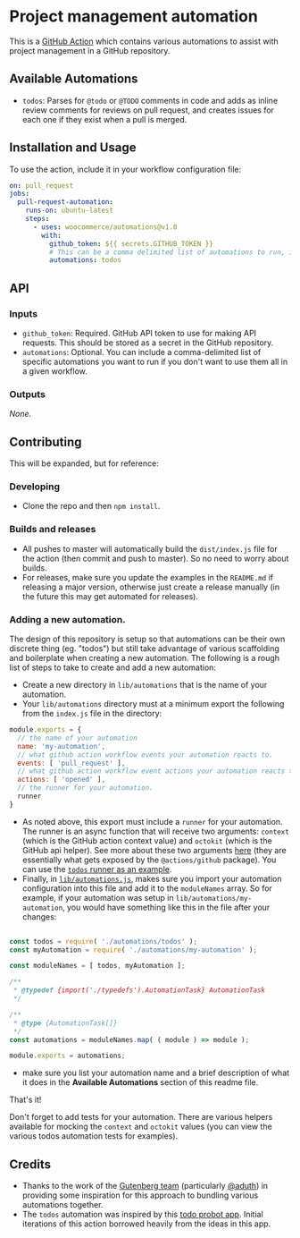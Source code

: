 # Project management automation

This is a [GitHub Action](https://help.github.com/en/categories/automating-your-workflow-with-github-actions) which contains various automations to assist with project management in a GitHub repository.

## Available Automations

- `todos`: Parses for `@todo` or `@TODO` comments in code and adds as inline review comments for reviews on pull request, and creates issues for each one if they exist when a pull is merged.

## Installation and Usage

To use the action, include it in your workflow configuration file:

```yaml
on: pull_request
jobs:
  pull-request-automation:
    runs-on: ubuntu-latest
    steps:
      - uses: woocommerce/automations@v1.0
        with:
          github_token: ${{ secrets.GITHUB_TOKEN }}
          # This can be a comma delimited list of automations to run, in this case we're just executing todos
          automations: todos

```

## API

### Inputs

- `github_token`: Required. GitHub API token to use for making API requests. This should be stored as a secret in the GitHub repository.
- `automations`: Optional. You can include a comma-delimited list of specific automations you want to run if you don't want to use them all in a given workflow.

### Outputs

_None._

## Contributing

This will be expanded, but for reference:

### Developing

- Clone the repo and then `npm install`.

### Builds and releases

- All pushes to master will automatically build the `dist/index.js` file for the action (then commit and push to master). So no need to worry about builds.
- For releases, make sure you update the examples in the `README.md` if releasing a major version, otherwise just create a release manually (in the future this may get automated for releases).

### Adding a new automation.

The design of this repository is setup so that automations can be their own discrete thing (eg. "todos") but still take advantage of various scaffolding and boilerplate when creating a new automation. The following is a rough list of steps to take to create and add a new automation:

- Create a new directory in `lib/automations` that is the name of your automation.
- Your `lib/automations` directory must at a minimum export the following from the `index.js` file in the directory:

```js
module.exports = {
  // the name of your automation
  name: 'my-automation',
  // what github action workflow events your automation reacts to.
  events: [ 'pull_request' ],
  // what github action workflow event actions your automation reacts to.
  actions: [ 'opened' ],
  // the runner for your automation.
  runner
}
```
- As noted above, this export must include a `runner` for your automation. The runner is an async function that will receive two arguments: `context` (which is the GitHub action context value) and `octokit` (which is the GitHub api helper). See more about these two arguments [here](https://github.com/actions/toolkit/tree/master/packages/github) (they are essentially what gets exposed by the `@actions/github` package). You can use the [`todos` runner as an example](https://github.com/woocommerce/automations/blob/master/lib/automations/todos/runner.js).
- Finally, in [`lib/automations.js`](https://github.com/woocommerce/automations/automations/blob/master/lib/automations.js), makes sure you import your automation configuration into this file and add it to the `moduleNames` array. So for example, if your automation was setup in `lib/automations/my-automation`, you would have something like this in the file after your changes:

```js
  
const todos = require( './automations/todos' );
const myAutomation = require( './automations/my-automation' );

const moduleNames = [ todos, myAutomation ];

/**
 * @typedef {import('./typedefs').AutomationTask} AutomationTask
 */

/**
 * @type {AutomationTask[]}
 */
const automations = moduleNames.map( ( module ) => module );

module.exports = automations;
```

- make sure you list your automation name and a brief description of what it does in the **Available Automations** section of this readme file.

That's it!

Don't forget to add tests for your automation. There are various helpers available for mocking the `context` and `octokit` values (you can view the various todos automation tests for examples).


## Credits

- Thanks to the work of the [Gutenberg team](https://github.com/wordpress/gutenberg) (particularly [@aduth](https://github.com/aduth)) in providing some inspiration for this approach to bundling various automations together.
- The `todos` automation was inspired by this [todo probot app](https://github.com/JasonEtco/todo). Initial iterations of this action borrowed heavily from the ideas in this app.
